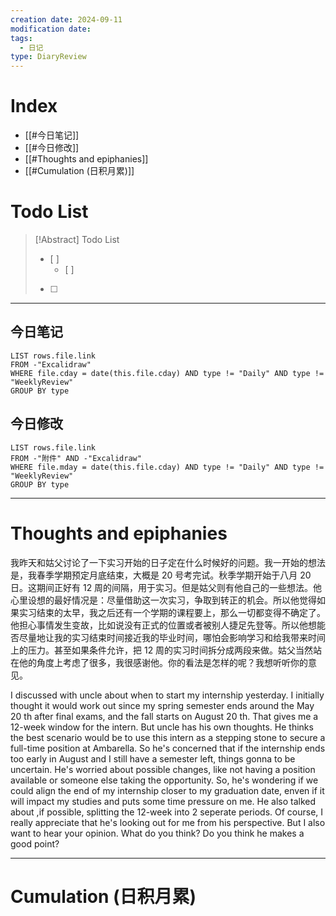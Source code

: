 ```yaml
---
creation date: 2024-09-11
modification date: 
tags:
  - 日记
type: DiaryReview
---
```

# Index
- [[#今日笔记]]
- [[#今日修改]]
- [[#Thoughts and epiphanies]]
- [[#Cumulation (日积月累)]]
# Todo List
>[!Abstract] Todo List
>- [ ] 
>	- [ ] 
>-  [ ] 

---
## 今日笔记
```dataview
LIST rows.file.link
FROM -"Excalidraw"
WHERE file.cday = date(this.file.cday) AND type != "Daily" AND type != "WeeklyReview"
GROUP BY type
```
## 今日修改
```dataview
LIST rows.file.link
FROM -"附件" AND -"Excalidraw"
WHERE file.mday = date(this.file.cday) AND type != "Daily" AND type != "WeeklyReview"
GROUP BY type
```

---
# Thoughts and epiphanies
我昨天和姑父讨论了一下实习开始的日子定在什么时候好的问题。我一开始的想法是，我春季学期预定月底结束，大概是
20 号考完试。秋季学期开始于八月 20 日。这期间正好有 12 周的间隔，用于实习。但是姑父则有他自己的一些想法。他心里设想的最好情况是：尽量借助这一次实习，争取到转正的机会。所以他觉得如果实习结束的太早，我之后还有一个学期的课程要上，那么一切都变得不确定了。他担心事情发生变故，比如说没有正式的位置或者被别人捷足先登等。所以他想能否尽量地让我的实习结束时间接近我的毕业时间，哪怕会影响学习和给我带来时间上的压力。甚至如果条件允许，把 12 周的实习时间拆分成两段来做。姑父当然站在他的角度上考虑了很多，我很感谢他。你的看法是怎样的呢？我想听听你的意见。

I discussed with uncle about when to start my internship yesterday. I initially thought it would work out since my spring semester ends around the May 20 th after final exams, and the fall starts on August 20 th. That gives me a 12-week window for the intern. But uncle has his own thoughts. He thinks the best scenario would be to use this intern as a stepping stone to secure a full-time position at Ambarella. So he's  concerned that if the internship ends too early in August and I still have a semester left, things gonna to be uncertain. He's worried about possible changes, like not having a position available or someone else taking the opportunity. So, he's wondering if we could align the end of my internship closer to my graduation date, enven if it will impact my studies and puts some time pressure on me. He also talked about ,if possible, splitting the 12-week into 2 seperate periods. Of course, I really appreciate that he's looking out for me from his perspective. But I also want to hear your opinion. What do you think? Do you think he makes a good point? 

---
# Cumulation (日积月累)